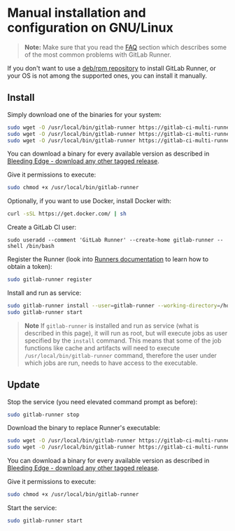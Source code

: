# Manual installation and configuration on GNU/Linux

>**Note:**
Make sure that you read the [FAQ](../faq/README.md) section which describes
some of the most common problems with GitLab Runner.

If you don't want to use a [deb/rpm repository](linux-repository.md) to install
GitLab Runner, or your OS is not among the supported ones, you can install it
manually.

## Install

Simply download one of the binaries for your system:

```bash
sudo wget -O /usr/local/bin/gitlab-runner https://gitlab-ci-multi-runner-downloads.s3.amazonaws.com/latest/binaries/gitlab-ci-multi-runner-linux-386
sudo wget -O /usr/local/bin/gitlab-runner https://gitlab-ci-multi-runner-downloads.s3.amazonaws.com/latest/binaries/gitlab-ci-multi-runner-linux-amd64
sudo wget -O /usr/local/bin/gitlab-runner https://gitlab-ci-multi-runner-downloads.s3.amazonaws.com/latest/binaries/gitlab-ci-multi-runner-linux-arm
```

You can download a binary for every available version as described in
[Bleeding Edge - download any other tagged release](bleeding-edge.md#download-any-other-tagged-release).

Give it permissions to execute:

```bash
sudo chmod +x /usr/local/bin/gitlab-runner
```

Optionally, if you want to use Docker, install Docker with:

```bash
curl -sSL https://get.docker.com/ | sh
```

Create a GitLab CI user:

```
sudo useradd --comment 'GitLab Runner' --create-home gitlab-runner --shell /bin/bash
```

Register the Runner (look into [Runners documentation](https://docs.gitlab.com/ce/ci/runners/) to learn how to obtain a token):

```bash
sudo gitlab-runner register
```

Install and run as service:

```bash
sudo gitlab-runner install --user=gitlab-runner --working-directory=/home/gitlab-runner
sudo gitlab-runner start
```

>**Note**
If `gitlab-runner` is installed and run as service (what is described
in this page), it will run as root, but will execute jobs as user specified by
the `install` command. This means that some of the job functions like cache and
artifacts will need to execute `/usr/local/bin/gitlab-runner` command,
therefore the user under which jobs are run, needs to have access to the executable.

## Update

Stop the service (you need elevated command prompt as before):

```bash
sudo gitlab-runner stop
```

Download the binary to replace Runner's executable:

```bash
sudo wget -O /usr/local/bin/gitlab-runner https://gitlab-ci-multi-runner-downloads.s3.amazonaws.com/latest/binaries/gitlab-ci-multi-runner-linux-386
sudo wget -O /usr/local/bin/gitlab-runner https://gitlab-ci-multi-runner-downloads.s3.amazonaws.com/latest/binaries/gitlab-ci-multi-runner-linux-amd64
```

You can download a binary for every available version as described in
[Bleeding Edge - download any other tagged release](bleeding-edge.md#download-any-other-tagged-release).

Give it permissions to execute:

```bash
sudo chmod +x /usr/local/bin/gitlab-runner
```

Start the service:

```bash
sudo gitlab-runner start
```
